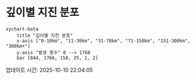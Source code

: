 # 깊이별 지진 분포

```mermaid
xychart-beta
    title "깊이별 지진 분포"
    x-axis ["0-10km", "11-30km", "31-70km", "71-150km", "151-300km", "300km+"]
    y-axis "발생 횟수" 0 --> 1768
    bar [844, 1766, 158, 25, 1, 2]
```

업데이트 시간: 2025-10-10 22:04:05
